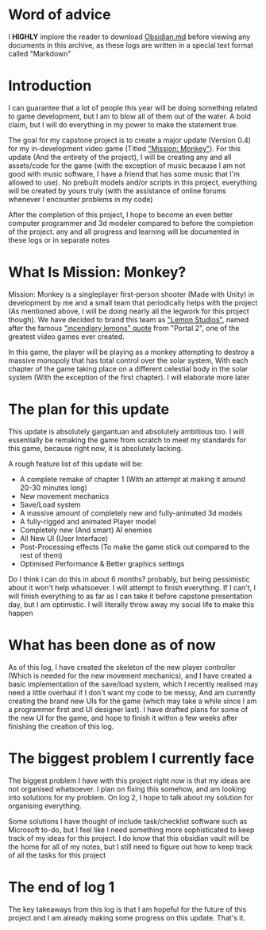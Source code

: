 
# Word of advice
I **HIGHLY** implore the reader to download [Obsidian.md](https://obsidian.md/download) before viewing any documents in this archive, as these logs are written in a special text format called "Markdown"
# Introduction

I can guarantee that a lot of people this year will be doing something related to game development, but I am to blow all of them out of the water. A bold claim, but I will do everything in my power to make the statement true. 

The goal for my capstone project is to create a major update (Version 0.4) for my in-development video game (Titled ["Mission: Monkey"](https://github.com/lemons-studios/mission-monkey)). For this update (And the entirety of the project), I will be creating any and all assets/code for the game (with the exception of music because I am not good with music software, I have a friend that has some music that I'm allowed to use). No prebuilt models and/or scripts in this project, everything will be created by yours truly (with the assistance of online forums whenever I encounter problems in my code)

After the completion of this project, I hope to become an even better computer programmer and 3d modeler compared to before the completion of the project. any and all progress and learning will be documented in these logs or in separate notes

# What Is Mission: Monkey?

Mission: Monkey is a singleplayer first-person shooter (Made with Unity) in development by me and a small team that periodically helps with the project (As mentioned above, I will be doing nearly all the legwork for this project though). We have decided to brand this team as ["Lemon Studios"](https://lemon-studios.ca), named after the famous ["incendiary lemons" quote](https://www.youtube.com/watch?v=Dt6iTwVIiMM) from "Portal 2", one of the greatest video games ever created. 

In this game, the player will be playing as a monkey attempting to destroy a massive monopoly that has total control over the solar system, With each chapter of the game taking place on a different celestial body in the solar system (With the exception of the first chapter). I will elaborate more later 
# The plan for this update

This update is absolutely gargantuan and absolutely ambitious too. I will essentially be remaking the game from scratch to meet my standards for this game, because right now, it is absolutely lacking. 

A rough feature list of this update will be:
- A complete remake of chapter 1 (With an attempt at making it around 20-30 minutes long)
- New movement mechanics
- Save/Load system
- A massive amount of completely new and fully-animated 3d models
- A fully-rigged and animated Player model
- Completely new (And smart) AI enemies 
- All New UI (User Interface)
- Post-Processing effects (To make the game stick out compared to the rest of them)
- Optimised Performance & Better graphics settings

Do I think i can do this in about 6 months? probably, but being pessimistic about it won't help whatsoever. I will attempt to finish everything. If I can't, I will finish everything to as far as I can take it before capstone presentation day, but I am optimistic. I will literally throw away my social life to make this happen

# What has been done as of now

As of this log, I have created the skeleton of the new player controller (Which is needed for the new movement mechanics), and I have created a basic implementation of the save/load system, which I recently realised may need a little overhaul if I don't want my code to be messy, And am currently creating the brand new UIs for the game (which may take a while since I am a programmer first and UI designer last). I have drafted plans for some of the new UI for the game, and hope to finish it within a few weeks after finishing the creation of this log.

# The biggest problem I currently face

The biggest problem I have with this project right now is that my ideas are not organised whatsoever. I plan on fixing this somehow, and am looking into solutions for my problem. On log 2, I hope to talk about my solution for organising everything.

Some solutions I have thought of include task/checklist software such as Microsoft to-do, but I feel like I need something more sophisticated to keep track of my ideas for this project. I do know that this obsidian vault will be the home for all of my notes, but I still need to figure out how to keep track of all the tasks for this project 
# The end of log 1

The key takeaways from this log is that I am hopeful for the future of this project and I am already making some progress on this update. That's it.
